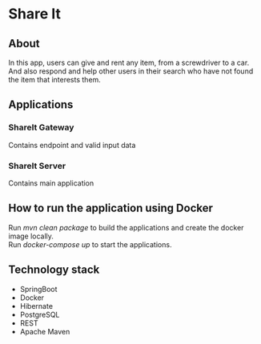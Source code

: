 # Share It
## About  
In this app, users can give and rent any item, from a screwdriver to a car. And also respond and help other users in their search who have not found the item that interests them.  
## Applications  
### ShareIt Gateway  
Contains endpoint and valid input data  
### ShareIt Server  
Contains main application  
## How to run the application using Docker  
Run *mvn clean package* to build the applications and create the docker image locally.  
Run *docker-compose up* to start the applications.  
##  Technology stack  
* SpringBoot
* Docker
* Hibernate
* PostgreSQL
* REST
* Apache Maven  
